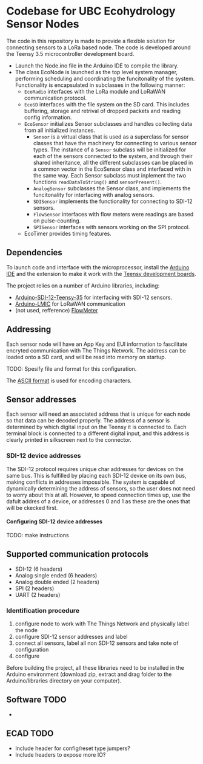 # Codebase for UBC Ecohydrology Sensor Nodes

The code in this repository is made to provide a flexible solution for connecting sensors to a LoRa based node. The code is developed around the Teensy 3.5 microcontroller development board.

- Launch the Node.ino file in the Arduino IDE to compile the library.
- The class EcoNode is launched as the top level system manager, performing scheduling and coordinating the funcitonality of the system. Functionality is encapsulated in subclasses in the following manner:
    - `EcoRadio` interfaces with the LoRa module and LoRaWAN communication protocol.
    - `EcoSD` interfaces with the file system on the SD card. This includes buffering, storage and retrival of dropped packets and reading config information.
    - `EcoSensor` initializes Sensor subclasses and handles collecting data from all initialized instances.
        - `Sensor` is a virtual class that is used as a superclass for sensor classes that have the machinery for connecting to various sensor types. The instance of a `Sensor` subclass will be initialized for each of the sensors connected to the system, and through their shared inheritance, all the different subclasses can be placed in a common vector in the EcoSensor class and interfaced with in the same way. Each Sensor subclass must inplement the two functions `readDataToString()` and `sensorPresent()`.
        - `AnalogSensor` subclasses the Sensor class, and implements the funcitonality for interfacing with analog sensors.
        - `SDISensor` implements the functionality for connecting to SDI-12 sensors.
        - `FlowSensor` interfaces with flow meters were readings are based on pulse-counting.
        - `SPISensor` interfaces with sensors working on the SPI protocol.
    - EcoTimer provides timing features.

## Dependencies
To launch code and interface with the microprocessor, install the [Arduino IDE](https://www.arduino.cc/en/Main/Software) and the extension to make it work with the [Teensy development boards](https://www.pjrc.com/teensy/loader.html).

The project relies on a number of Arduino libraries, including:
- [Arduino-SDI-12-Teensy-35](https://github.com/MacKals/Arduino-SDI-12-Teensy-35) for interfacing with SDI-12 sensors.
- [Arduino-LMIC](https://github.com/mcci-catena/arduino-lmic) for LoRaWAN communication
- (not used, refference) [FlowMeter](https://github.com/sekdiy/FlowMeter)


## Addressing
Each sensor node will have an App Key and EUI information to fascilitate encryted communication with The Things Network. The address can be loaded onto a SD card, and will be read into memory on startup.

TODO: Spesify file and format for this configuration.

The [ASCII format](https://www.arduino.cc/en/Reference/ASCIIchart) is used for encoding characters.


## Sensor addresses
Each sensor will need an associated address that is unique for each node so that data can be decoded properly. The address of a sensor is determined by which digital input on the Teensy it is connected to. Each terminal block is connected to a different digital input, and this address is clearly printed in silkscreen next to the connector.

### SDI-12 device addresses

The SDI-12 protocol requires unique char addresses for devices on the same bus. This is fulfilled by placing each SDI-12 device on its own bus, making conflicts in addresses impossible. The system is capable of dynamically determining the address of sensors, so the user does not need to worry about this at all. However, to speed connection times up, use the dafult addres of a device, or addresses 0 and 1 as these are the ones that will be ckecked first.

#### Configuring SDI-12 device addresses
TODO: make instructions

## Supported communication protocols
- SDI-12 (6 headers)
- Analog single ended (6 headers)
- Analog double ended (2 headers)
- SPI (2 headers)
- UART (2 headers)



### Identification procedure
1. configure node to work with The Things Network and physically label the node
2. configure SDI-12 sensor addresses and label
3. connect all sensors, label all non SDI-12 sensors and take note of configuration
4. configure


Before building the project, all these libraries need to be installed in the Arduino environment (download zip, extract and drag folder to the Arduino/libraries directory on your computer).

## Software TODO
-

## ECAD TODO
- Include header for config/reset type jumpers?
- Include headers to expose more IO?
